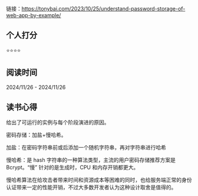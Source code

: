 链接：https://tonybai.com/2023/10/25/understand-password-storage-of-web-app-by-example/

## 个人打分
⭐️⭐️⭐️⭐️

## 阅读时间
2024/11/26 - 2024/11/26

## 读书心得
给出了可运行的实例与每个阶段演进的原因。

密码存储：加盐+慢哈希。

加盐：在密码字符串前或后添加一个随机字符串，再对字符串进行哈希

慢哈希：是 hash 字符串的一种算法类型，主流的用户密码存储推荐方案是 Bcrypt。“慢” 针对的是生成时，CPU 和内存开销都更大。

慢哈希算法在给攻击者带来时间和资源成本等困难的同时，也给服务端正常的身份认证带来一定的性能开销，不过大多数开发者认为这种设计取舍是值得的。